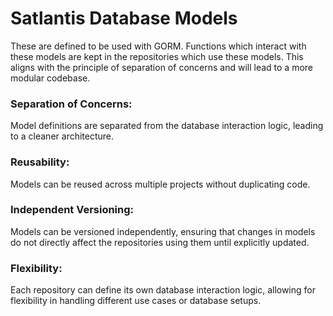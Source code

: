 # Satlantis Database Models

These are defined to be used with GORM. Functions which interact with these models are kept in the repositories which use these models. This aligns with the principle of separation of concerns and will lead to a more modular codebase.

### Separation of Concerns:

Model definitions are separated from the database interaction logic, leading to a cleaner architecture.

### Reusability:

Models can be reused across multiple projects without duplicating code.

### Independent Versioning:

Models can be versioned independently, ensuring that changes in models do not directly affect the repositories using them until explicitly updated.

### Flexibility:

Each repository can define its own database interaction logic, allowing for flexibility in handling different use cases or database setups.
